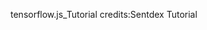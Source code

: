 tensorflow.js_Tutorial
credits:Sentdex Tutorial <a href = https://pythonprogramming.net/basic-webapp-tutorial-tensorflowjs/></a>
